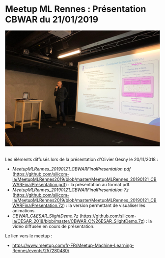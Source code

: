 # Meetup ML Rennes : Présentation CBWAR du 21/01/2019

<div align="center">
  <img src="https://github.com/silicom-ia/MeetupMLRennes2019/blob/master/MeetupMLRennes_20190121_CBWAR.jpg"><br><br>
</div>

Les éléments diffusés lors de la présentation d'Olivier Gesny le 20/11/2018 :
* _MeetupMLRennes_20190121_CBWARFinalPresentation.pdf_ (https://github.com/silicom-ia/MeetupMLRennes2019/blob/master/MeetupMLRennes_20190121_CBWARFinalPresentation.pdf) : la présentation au format pdf.
* _MeetupMLRennes_20190121_CBWARFinalPresentation.7z_ (https://github.com/silicom-ia/MeetupMLRennes2019/blob/master/MeetupMLRennes_20190121_CBWARFinalPresentation.7z) : la version permettant de visualiser les animations.
* _CBWAR_C&ESAR_SlightDemo.7z_ (https://github.com/silicom-ia/CESAR_2018/blob/master/CBWAR_C%26ESAR_SlightDemo.7z) : la vidéo diffusée en cours de présentation.

Le lien vers le meetup :
* https://www.meetup.com/fr-FR/Meetup-Machine-Learning-Rennes/events/257280480/


